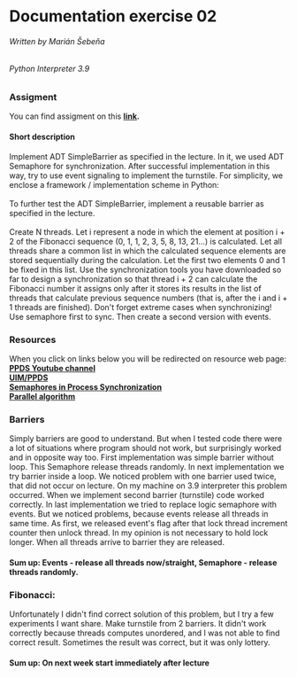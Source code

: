 # Documentation exercise 02  
###### Written by Marián Šebeňa
###### Python Interpreter 3.9
### Assigment 
You can find assigment on this  **[link](https://uim.fei.stuba.sk/i-ppds/2-cvicenie-turniket-bariera-%f0%9f%9a%a7/?%2F).** 
#### Short description 
Implement ADT SimpleBarrier as specified in the lecture. 
In it, we used ADT Semaphore for synchronization. After successful implementation in this way, 
try to use event signaling to implement the turnstile. For simplicity, we enclose a framework / implementation 
scheme in Python: </br> </br>
To further test the ADT SimpleBarrier, implement a reusable barrier as specified in the lecture. </br> </br>
Create N threads. Let i represent a node in which the element at position i + 2 of the Fibonacci sequence (0, 1, 1, 2, 3, 5, 8, 13, 21…) is calculated. Let all threads share a common list in which the calculated sequence elements are stored sequentially during the calculation. Let the first two elements 0 and 1 be fixed in this list. Use the synchronization tools you have downloaded so far to design a synchronization so that thread i + 2 can calculate the Fibonacci number it assigns only after it stores its results in the list of threads that calculate previous sequence numbers (that is, after the i and i + 1 threads are finished). Don't forget extreme cases when synchronizing!
Use semaphore first to sync. Then create a second version with events.
### Resources
When you click on links below you will be redirected on resource web page: </br>
**[PPDS Youtube channel](https://www.youtube.com/channel/UCnTxtvNFlicb2Mn0a6w8N-A)** <br/>
**[UIM/PPDS](https://uim.fei.stuba.sk/i-ppds/2-cvicenie-turniket-bariera-%f0%9f%9a%a7/?%2F)** <br/>
**[Semaphores in Process Synchronization](https://www.geeksforgeeks.org/semaphores-in-process-synchronization/)** <br/>
**[Parallel algorithm](https://people.engr.tamu.edu/andreas-klappenecker/csce411-f12/csce411-setMultithreaded.pdf)** <br/>
### Barriers
Simply barriers are good to understand. But when I tested code there were a lot of situations where program should not
work, but surprisingly worked and in opposite way too.
First implementation was simple barrier without loop. This Semaphore release threads randomly.
In next implementation we try barrier inside a loop. We noticed problem with one barrier used twice, that did not occur on lecture. On my
machine on 3.9 interpreter this problem occurred. When we implement second barrier (turnstile) code worked correctly. In last implementation 
we tried to replace logic semaphore with events. But we noticed problems, because events release all threads in same time.
As first, we released event's flag after that lock thread increment counter then unlock thread. In my opinion is not necessary to
hold lock longer. When all threads arrive to barrier they are released.


#### Sum up: Events - release all threads now/straight, Semaphore - release threads randomly. 

### Fibonacci: 
Unfortunately I didn't find correct solution of this problem, but I try a few experiments I want share.
Make turnstile from 2 barriers. It didn't work correctly because threads computes unordered, and I was not able to find
correct result. Sometimes the result was correct, but it was only lottery.

#### Sum up: On next week start immediately after lecture





